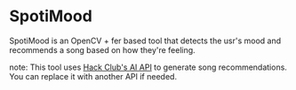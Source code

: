 # SpotiMood

SpotiMood is an OpenCV + fer based tool that detects the usr's mood and recommends a song based on how they're feeling.

note: This tool uses [Hack Club's AI API](https://ai.hackclub.com/) to generate song recommendations. You can replace it with another API if needed.